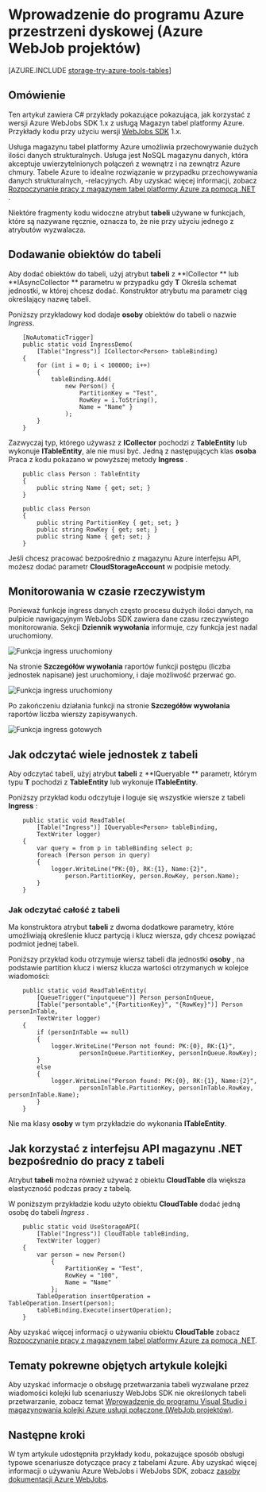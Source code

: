 <properties
    pageTitle="Wprowadzenie do programu Visual Studio i magazynowania Azure połączenia usług (WebJob projektów)"
    description="Jak rozpocząć pracę z magazynem tabel platformy Azure w projekcie Azure WebJobs w programie Visual Studio po nawiązywanie połączenia z kontem miejsca do magazynowania przy użyciu programu Visual Studio połączenia usług"
    services="storage"
    documentationCenter=""
    authors="TomArcher"
    manager="douge"
    editor=""/>

<tags
    ms.service="storage"
    ms.workload="web"
    ms.tgt_pltfrm="vs-getting-started"
    ms.devlang="na"
    ms.topic="article"
    ms.date="07/18/2016"
    ms.author="tarcher"/>

# <a name="getting-started-with-azure-storage-azure-webjob-projects"></a>Wprowadzenie do programu Azure przestrzeni dyskowej (Azure WebJob projektów)

[AZURE.INCLUDE [storage-try-azure-tools-tables](../../includes/storage-try-azure-tools-tables.md)]

## <a name="overview"></a>Omówienie

Ten artykuł zawiera C# przykłady pokazujące pokazująca, jak korzystać z wersji Azure WebJobs SDK 1.x z usługą Magazyn tabel platformy Azure. Przykłady kodu przy użyciu wersji [WebJobs SDK](../app-service-web/websites-dotnet-webjobs-sdk.md) 1.x.

Usługa magazynu tabel platformy Azure umożliwia przechowywanie dużych ilości danych strukturalnych. Usługa jest NoSQL magazynu danych, która akceptuje uwierzytelnionych połączeń z wewnątrz i na zewnątrz Azure chmury. Tabele Azure to idealne rozwiązanie w przypadku przechowywania danych strukturalnych, -relacyjnych.  Aby uzyskać więcej informacji, zobacz [Rozpoczynanie pracy z magazynem tabel platformy Azure za pomocą .NET](storage-dotnet-how-to-use-tables.md#create-a-table) .

Niektóre fragmenty kodu widoczne atrybut **tabeli** używane w funkcjach, które są nazywane ręcznie, oznacza to, że nie przy użyciu jednego z atrybutów wyzwalacza.

## <a name="how-to-add-entities-to-a-table"></a>Dodawanie obiektów do tabeli

Aby dodać obiektów do tabeli, użyj atrybut **tabeli** z **ICollector<T> ** lub **IAsyncCollector<T> ** parametru w przypadku gdy **T** Określa schemat jednostki, w której chcesz dodać. Konstruktor atrybutu ma parametr ciąg określający nazwę tabeli.

Poniższy przykładowy kod dodaje **osoby** obiektów do tabeli o nazwie *Ingress*.

        [NoAutomaticTrigger]
        public static void IngressDemo(
            [Table("Ingress")] ICollector<Person> tableBinding)
        {
            for (int i = 0; i < 100000; i++)
            {
                tableBinding.Add(
                    new Person() {
                        PartitionKey = "Test",
                        RowKey = i.ToString(),
                        Name = "Name" }
                    );
            }
        }

Zazwyczaj typ, którego używasz z **ICollector** pochodzi z **TableEntity** lub wykonuje **ITableEntity**, ale nie musi być. Jedną z następujących klas **osoba** Praca z kodu pokazano w powyższej metody **Ingress** .

        public class Person : TableEntity
        {
            public string Name { get; set; }
        }

        public class Person
        {
            public string PartitionKey { get; set; }
            public string RowKey { get; set; }
            public string Name { get; set; }
        }

Jeśli chcesz pracować bezpośrednio z magazynu Azure interfejsu API, możesz dodać parametr **CloudStorageAccount** w podpisie metody.

## <a name="real-time-monitoring"></a>Monitorowania w czasie rzeczywistym

Ponieważ funkcje ingress danych często procesu dużych ilości danych, na pulpicie nawigacyjnym WebJobs SDK zawiera dane czasu rzeczywistego monitorowania. Sekcji **Dziennik wywołania** informuje, czy funkcja jest nadal uruchomiony.

![Funkcja ingress uruchomiony](./media/vs-storage-webjobs-getting-started-tables/ingressrunning.png)

Na stronie **Szczegółów wywołania** raportów funkcji postępu (liczba jednostek napisane) jest uruchomiony, i daje możliwość przerwać go.

![Funkcja ingress uruchomiony](./media/vs-storage-webjobs-getting-started-tables/ingressprogress.png)

Po zakończeniu działania funkcji na stronie **Szczegółów wywołania** raportów liczba wierszy zapisywanych.

![Funkcja ingress gotowych](./media/vs-storage-webjobs-getting-started-tables/ingresssuccess.png)

## <a name="how-to-read-multiple-entities-from-a-table"></a>Jak odczytać wiele jednostek z tabeli

Aby odczytać tabeli, użyj atrybut **tabeli** z **IQueryable<T> ** parametr, którym typu **T** pochodzi z **TableEntity** lub wykonuje **ITableEntity**.

Poniższy przykład kodu odczytuje i loguje się wszystkie wiersze z tabeli **Ingress** :

        public static void ReadTable(
            [Table("Ingress")] IQueryable<Person> tableBinding,
            TextWriter logger)
        {
            var query = from p in tableBinding select p;
            foreach (Person person in query)
            {
                logger.WriteLine("PK:{0}, RK:{1}, Name:{2}",
                    person.PartitionKey, person.RowKey, person.Name);
            }
        }

### <a name="how-to-read-a-single-entity-from-a-table"></a>Jak odczytać całość z tabeli

Ma konstruktora atrybut **tabeli** z dwoma dodatkowe parametry, które umożliwiają określenie klucz partycją i klucz wiersza, gdy chcesz powiązać podmiot jednej tabeli.

Poniższy przykład kodu otrzymuje wiersz tabeli dla jednostki **osoby** , na podstawie partition klucz i wiersz klucza wartości otrzymanych w kolejce wiadomości:  

        public static void ReadTableEntity(
            [QueueTrigger("inputqueue")] Person personInQueue,
            [Table("persontable","{PartitionKey}", "{RowKey}")] Person personInTable,
            TextWriter logger)
        {
            if (personInTable == null)
            {
                logger.WriteLine("Person not found: PK:{0}, RK:{1}",
                        personInQueue.PartitionKey, personInQueue.RowKey);
            }
            else
            {
                logger.WriteLine("Person found: PK:{0}, RK:{1}, Name:{2}",
                        personInTable.PartitionKey, personInTable.RowKey, personInTable.Name);
            }
        }


Nie ma klasy **osoby** w tym przykładzie do wykonania **ITableEntity**.

## <a name="how-to-use-the-net-storage-api-directly-to-work-with-a-table"></a>Jak korzystać z interfejsu API magazynu .NET bezpośrednio do pracy z tabeli

Atrybut **tabeli** można również używać z obiektu **CloudTable** dla większa elastyczność podczas pracy z tabelą.

W poniższym przykładzie kodu użyto obiektu **CloudTable** dodać jedną osobę do tabeli *Ingress* .

        public static void UseStorageAPI(
            [Table("Ingress")] CloudTable tableBinding,
            TextWriter logger)
        {
            var person = new Person()
                {
                    PartitionKey = "Test",
                    RowKey = "100",
                    Name = "Name"
                };
            TableOperation insertOperation = TableOperation.Insert(person);
            tableBinding.Execute(insertOperation);
        }

Aby uzyskać więcej informacji o używaniu obiektu **CloudTable** zobacz [Rozpoczynanie pracy z magazynem tabel platformy Azure za pomocą .NET](storage-dotnet-how-to-use-tables.md).

## <a name="related-topics-covered-by-the-queues-how-to-article"></a>Tematy pokrewne objętych artykule kolejki

Aby uzyskać informacje o obsługę przetwarzania tabeli wyzwalane przez wiadomości kolejki lub scenariuszy WebJobs SDK nie określonych tabeli przetwarzanie, zobacz temat [Wprowadzenie do programu Visual Studio i magazynowania kolejki Azure usługi połączone (WebJob projektów)](vs-storage-webjobs-getting-started-queues.md).



## <a name="next-steps"></a>Następne kroki

W tym artykule udostępniła przykłady kodu, pokazujące sposób obsługi typowe scenariusze dotyczące pracy z tabelami Azure. Aby uzyskać więcej informacji o używaniu Azure WebJobs i WebJobs SDK, zobacz [zasoby dokumentacji Azure WebJobs](http://go.microsoft.com/fwlink/?linkid=390226).

